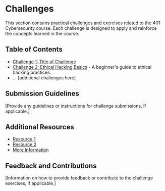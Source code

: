 # Challenges

This section contains practical challenges and exercises related to the 401 Cybersecurity course. Each challenge is designed to apply and reinforce the concepts learned in the course.

## Table of Contents

- [Challenge 1: Title of Challenge](Challenge1.py)
- [Challenge 2: Ethical Hacking Basics](Challenge2.md) - A beginner's guide to ethical hacking practices.
- ... [additional challenges here]

## Submission Guidelines

[Provide any guidelines or instructions for challenge submissions, if applicable.]

## Additional Resources

- [Resource 1](#)
- [Resource 2](#)
- [More Information](#)

## Feedback and Contributions

[Information on how to provide feedback or contribute to the challenge exercises, if applicable.]
